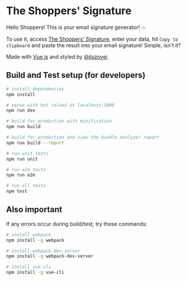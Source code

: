 # The Shoppers' Signature

Hello Shoppers! This is your email signature generator! :boom:  

To use it, access [The Shoppers' Signature](https://jlozovei.github.io/shoppers-signature/), enter your data, hit `Copy to clipboard` and paste the result into your email signature! Simple, isn't it?  

Made with [Vue.js](https://vuejs.org/) and styled by [@jlozovei](https://github.com/jlozovei).  

## Build and Test setup (for developers)

``` bash
# install dependencies
npm install

# serve with hot reload at localhost:3000
npm run dev

# build for production with minification
npm run build

# build for production and view the bundle analyzer report
npm run build --report

# run unit tests
npm run unit

# run e2e tests
npm run e2e

# run all tests
npm test
```


## Also important

If any errors occur during build/test, try these commands:

``` bash
# install webpack
npm install -g webpack

# install webpack-dev-server
npm install -g webpack-dev-server

# install vue-cli
npm install -g vue-cli
```
